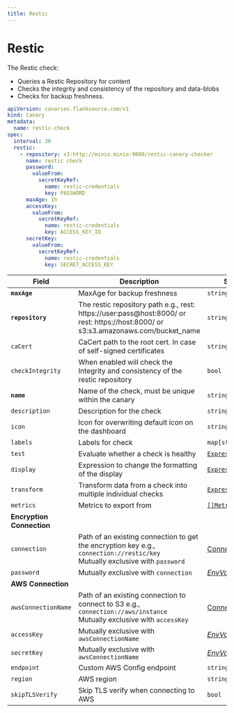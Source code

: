 ```yaml
---
title: Restic
---
```


# <Icon name="restic"/> Restic

<FullImage/>

The Restic check:

* Queries a Restic Repository for content
* Checks the integrity and consistency of the repository and data-blobs
* Checks for backup freshness.

```yaml
apiVersion: canaries.flanksource.com/v1
kind: Canary
metadata:
  name: restic-check
spec:
  interval: 30
  restic:
    - repository: s3:http://minio.minio:9000/restic-canary-checker
      name: restic check
      password:
        valueFrom:
          secretKeyRef:
            name: restic-credentials
            key: PASSWORD
      maxAge: 1h
      accessKey:
        valueFrom:
          secretKeyRef:
            name: restic-credentials
            key: ACCESS_KEY_ID
      secretKey:
        valueFrom:
          secretKeyRef:
            name: restic-credentials
            key: SECRET_ACCESS_KEY
```

| Field             | Description                                                  | Scheme                                            | Required |
| ----------------- | ------------------------------------------------------------ | -------------------------------------------------- | -------- |
| **`maxAge`**      | MaxAge for backup freshness                                  | `string`                                          | Yes      |
| **`repository`**  | The restic repository path e.g., rest: https://user:pass@host:8000/ or rest: https://host:8000/ or s3:s3.amazonaws.com/bucket_name | `string`                                          | Yes      |
| `caCert`          | CaCert path to the root cert. In case of self-signed certificates | `string`                                          |          |
| `checkIntegrity`  | When enabled will check the Integrity and consistency of the restic repository | `bool`                                            |          |
| **`name`**        | Name of the check, must be unique within the canary          | `string`                                          | Yes      |
| `description`     | Description for the check                                    | `string`                                          |          |
| `icon`            | Icon for overwriting default icon on the dashboard           | `string`                                          |          |
| `labels`          | Labels for check                                             | `map[string]string`                               |          |
| `test`            | Evaluate whether a check is healthy                          | [`Expression`](/concepts/health-evaluation)       |          |
| `display`         | Expression to change the formatting of the display           | [`Expression`](/concepts/display-formatting)      |          |
| `transform`       | Transform data from a check into multiple individual checks  | [`Expression`](/concepts/transforms)               |          |
| `metrics`         | Metrics to export from                                       | [`[]Metrics`](/concepts/metrics-exporter)         |          |
| **Encryption Connection** |  |  |          |
| `connection`      | Path of an existing connection to get the encryption key e.g., `connection://restic/key` <br/>Mutually exclusive with `password` <br/><Commercial/> | [Connection](../concepts/connections)             |          |
| `password`        | Mutually exclusive with `connection`                         | [*EnvVar*](../../concepts/authentication/#envvar) | Yes      |
| **AWS Connection** |  |  |          |
| `awsConnectionName` | Path of an existing connection to connect to S3 e.g., `connection://aws/instance` <br/>Mutually exclusive with `accessKey` <br/><Commercial/> | [Connection](../concepts/connections)             |          |
| `accessKey`       | Mutually exclusive with `awsConnectionName`                  | [*EnvVar*](../../concepts/authentication/#envvar) | Yes      |
| `secretKey`       | Mutually exclusive with `awsConnectionName`                  | [*EnvVar*](../../concepts/authentication/#envvar) | Yes      |
| `endpoint`        | Custom AWS Config endpoint                                    | `string`                                          |          |
| `region`          | AWS region                                                   | `string`                                          |          |
| `skipTLSVerify`   | Skip TLS verify when connecting to AWS                        | `bool`                                            |          |

